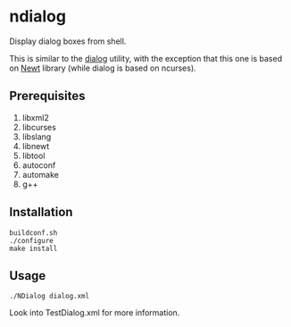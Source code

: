 ndialog
=======
Display dialog boxes from shell. 

This is similar to the [dialog][1] utility, with the exception that this one is based on [Newt][2] library (while dialog is based on ncurses).

Prerequisites
--------------
1. libxml2
2. libcurses
3. libslang
4. libnewt
5. libtool
6. autoconf
7. automake
8. g++

Installation
------------
```
buildconf.sh
./configure
make install
```

Usage
-----
`./NDialog dialog.xml`

Look into TestDialog.xml for more information.

[1]: http://en.wikipedia.org/wiki/Dialog_(software)
[2]: http://en.wikipedia.org/wiki/Newt_(programming_library)
